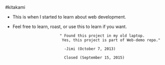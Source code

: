 #kitakami
- This is when I started to learn about web development.
- Feel free to learn, roast, or use this to learn if you want.

                           " Found this project in my old laptop.
                            Yes, this project is part of Web-demo repo."

                             -Jimi (October 7, 2013)

                             Closed (September 15, 2015)
